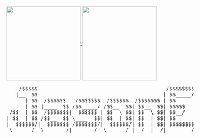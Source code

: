 <a href="https://github.com/JasonEl1">
<img height=200 align="center" src="https://github-readme-stats.vercel.app/api?username=JasonEl1"/>
</a>

<a href="https://github.com/JasonEl1">
<img height=200 align="center" src="https://github-readme-stats.vercel.app/api/top-langs/?username=JasonEl1&layout=donut&langs_count=5"/>
</a>

<pre>
    /$$$$$                                         /$$$$$$$$ /$$   /$$              Some of my favourite projects - ┐
   |__  $$                                        | $$_____/| $$ /$$$$                            ┌ - - - - - - - - ┘
      | $$  /$$$$$$   /$$$$$$$  /$$$$$$  /$$$$$$$ | $$      | $$|_  $$                            |      
      | $$ |____  $$ /$$_____/ /$$__  $$| $$__  $$| $$$$$   | $$  | $$                            |
 /$$  | $$  /$$$$$$$|  $$$$$$ | $$  \ $$| $$  \ $$| $$__/   | $$  | $$                            |
| $$  | $$ /$$__  $$ \____  $$| $$  | $$| $$  | $$| $$      | $$  | $$                  ┌ - - - - ┴ - - - - ┐
|  $$$$$$/|  $$$$$$$ /$$$$$$$/|  $$$$$$/| $$  | $$| $$$$$$$$| $$ /$$$$$$                |                   |
 \______/  \_______/|_______/  \______/ |__/  |__/|________/|__/|______/                ▼                   ▼
</pre>
